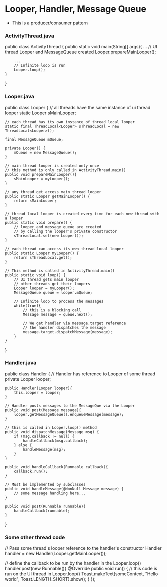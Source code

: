 # Looper, Handler, Message Queue
- This is a producer/consumer pattern


### ActivityThread.java
public class ActivityThread {
    public static void main(String[] args){
        ...
        // UI thread Looper and MessageQueue created
        Looper.prepareMainLooper();
        
        ...
        // Infinite loop is run
        Looper.loop();
    }
}




### Looper.java
public class Looper {
    // all threads have the same instance of ui thread looper
    static Looper sMainLooper;
    
    // each thread has its own instance of thread local looper
    static final ThreadLocal<Looper> sThreadLocal = new ThreadLocal<Looper>();
    
    final MessageQueue mQueue;
    
    private Looper() {
        mQueue = new MessageQueue();
    }
    
    // main thread looper is created only once
    // this method is only called in ActivityThread.main()
    public void prepareMainLooper(){
        sMainLooper = myLooper();
    }
    
    // any thread get access main thread looper
    public static Looper getMainLooper() {
        return sMainLooper;
    }

    // thread local looper is created every time for each new thread with a looper
    public static void prepare() {
        // looper and message queue are created 
        // by calling the looper's private constructor
        sThreadLocal.set(new Looper());
    }
    
    // each thread can access its own thread local looper
    public static Looper myLooper() {
        return sThreadLocal.get();
    }
    
    // This method is called in ActivityThread.main()
    public static void loop() {
        // UI thread gets main looper
        // other threads get their loopers
        Looper looper = myLooper();
        MessageQueue queue = looper.mQueue;
        
        // Infinite loop to process the messages
        while(true){
            // this is a blocking call
            Message message = queue.next();
            
            // We get handler via message.target reference
            // the handler dispatches the message
            message.target.dispatchMessage(message);
        }
    }
}



### Handler.java
public class Handler {
    // Handler has reference to Looper of some thread
    private Looper looper;
    
    public Handler(Looper looper){
        this.looper = looper;
    }
    
    // Handler posts messages to the MessageQue via the Looper
    public void post(Message message){
        looper.getMessageQueue().enqueueMessage(message);
    }
    
    // this is called in Looper.loop() method
    public void dispatchMessage(Message msg) {
        if (msg.callback != null) {
            handleCallback(msg.callback);
        } else {
            handleMessage(msg);
        }
    }
    
    public void handleCallback(Runnable callback){
        callback.run();
    }
    
    // Must be implemented by subclasses
    public void handleMessage(@NonNull Message message) {
        // some message handling here...
    }
    
    public void post(Runnable runnable){
        handleCallback(runnable);
    }
}


### Some other thread code
// Pass some thread's looper reference to the handler's constructor
Handler handler = new Handler(Looper.getMainLooper());

// define the callback to be run by the handler in the Looper.loop()
handler.post(new Runnable(){
    @Override
    public void run() {
        // this code is run on the UI thread in Looper.loop()
        Toast.makeText(someContext, "Hello world", Toast.LENGTH_SHORT).show();
    }
});

